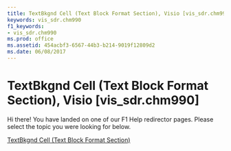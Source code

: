 ```yaml
---
title: TextBkgnd Cell (Text Block Format Section), Visio [vis_sdr.chm990]
keywords: vis_sdr.chm990
f1_keywords:
- vis_sdr.chm990
ms.prod: office
ms.assetid: 454acbf3-6567-44b3-b214-9019f12809d2
ms.date: 06/08/2017
---
```



# TextBkgnd Cell (Text Block Format Section), Visio [vis_sdr.chm990]

Hi there! You have landed on one of our F1 Help redirector pages. Please select the topic you were looking for below.

[TextBkgnd Cell (Text Block Format Section)](http://msdn.microsoft.com/library/a238bf1c-1acd-eacd-22f3-a48acaaa4549%28Office.15%29.aspx)

